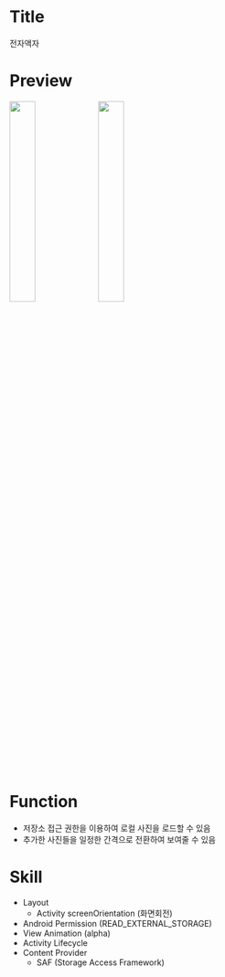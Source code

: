 # Title
전자액자

# Preview
<img src="https://user-images.githubusercontent.com/74343321/130577662-1c01c223-01f2-499e-9e56-327a81936d66.png" width="30%"/> <img src="https://user-images.githubusercontent.com/74343321/130577678-f2ad8b45-b701-4694-92d5-e70e517ef1a8.png" width="30%"/> 

# Function
 * 저장소 접근 권한을 이용하여 로컬 사진을 로드할 수 있음
 * 추가한 사진들을 일정한 간격으로 전환하여 보여줄 수 있음
 
# Skill
 * Layout
   * Activity screenOrientation (화면회전)
 * Android Permission (READ_EXTERNAL_STORAGE)
 * View Animation (alpha)
 * Activity Lifecycle
 * Content Provider
   * SAF (Storage Access Framework)
